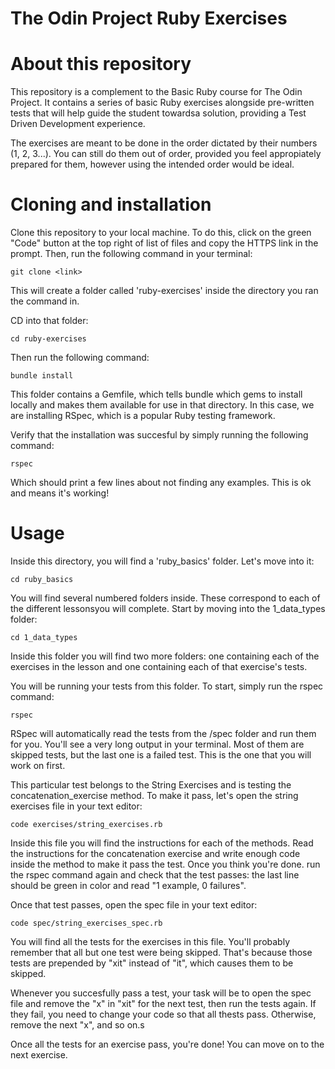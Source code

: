 # The Odin Project Ruby Exercises

# About this repository

This repository is a complement to the Basic Ruby course for The Odin Project. It contains a series of basic Ruby exercises alongside pre-written tests that will help guide the student towardsa solution, providing a Test Driven Development experience.

The exercises are meant to be done in the order dictated by their numbers (1, 2, 3...). You can still do them out of order, provided you feel appropiately prepared for them, however using the intended order would be ideal.

# Cloning and installation

Clone this repository to your local machine. To do this, click on the green "Code" button at the top right of list of files and copy the HTTPS link in the prompt. Then, run the following command in your terminal:

    git clone <link>

This will create a folder called 'ruby-exercises' inside the directory you ran the command in.

CD into that folder:

    cd ruby-exercises

Then run the following command:

    bundle install

This folder contains a Gemfile, which tells bundle which gems to install locally and makes them available for use in that directory. In this case, we are installing RSpec, which is a popular Ruby testing framework.

Verify that the installation was succesful by simply running the following command:

    rspec

Which should print a few lines about not finding any examples. This is ok and means it's working!

# Usage

Inside this directory, you will find a 'ruby\_basics' folder. Let's move into it:

    cd ruby_basics

You will find several numbered folders inside. These correspond to each of the different lessonsyou will complete. Start by moving into the 1\_data\_types folder:

    cd 1_data_types

Inside this folder you will find two more folders: one containing each of the exercises in the lesson and one containing each of that exercise's tests. 

You will be running your tests from this folder. To start, simply run the rspec command:

    rspec

RSpec will automatically read the tests from the /spec folder and run them for you. You'll see a very long output in your terminal. Most of them are skipped tests, but the last one is a failed test. This is the one that you will work on first.

This particular test belongs to the String Exercises and is testing the concatenation\_exercise method. To make it pass, let's open the string exercises file in your text editor:

    code exercises/string_exercises.rb

Inside this file you will find the instructions for each of the methods. Read the instructions for the concatenation exercise and write enough code inside the method to make it pass the test. Once you think you're done. run the rspec command again and check that the test passes: the last line should be green in color and read "1 example, 0 failures".

Once that test passes, open the spec file in your text editor:

    code spec/string_exercises_spec.rb

You will find all the tests for the exercises in this file. You'll probably remember that all but one test were being skipped. That's because those tests are prepended by "xit" instead of "it", which causes them to be skipped.

Whenever you succesfully pass a test, your task will be to open the spec file and remove the "x" in "xit" for the next test, then run the tests again. If they fail, you need to change your code so that all thests pass. Otherwise, remove the next "x", and so on.s

Once all the tests for an exercise pass, you're done! You can move on to the next exercise. 
